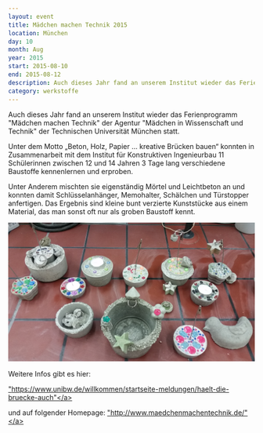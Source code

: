 ```yaml
---
layout: event
title: Mädchen machen Technik 2015
location: München
day: 10
month: Aug
year: 2015
start: 2015-08-10
end: 2015-08-12
description: Auch dieses Jahr fand an unserem Institut wieder das Ferienprogramm "Mädchen machen Technik" der Agentur "Mädchen in Wissenschaft und Technik" der Technischen Universität München statt.
category: werkstoffe
---
```



Auch dieses Jahr fand an unserem Institut wieder das Ferienprogramm "Mädchen machen Technik" der Agentur "Mädchen in Wissenschaft und Technik" der Technischen Universität München statt.

Unter dem Motto „Beton, Holz, Papier … kreative Brücken bauen“ konnten in Zusammenarbeit mit dem Institut für Konstruktiven Ingenieurbau 11 Schülerinnen zwischen 12 und 14 Jahren 3 Tage lang verschiedene Baustoffe kennenlernen und erproben.

Unter Anderem mischten sie eigenständig Mörtel und Leichtbeton an und konnten damit Schlüsselanhänger, Memohalter, Schälchen und Türstopper anfertigen. Das Ergebnis sind kleine bunt verzierte Kunststücke aus einem Material, das man sonst oft nur als groben Baustoff kennt.

<img src="/media/werkstoffe/maedchen-machen-technik.jpg">


Weitere Infos gibt es hier:

<a href="https://www.unibw.de/willkommen/startseite-meldungen/haelt-die-bruecke-auch">"https://www.unibw.de/willkommen/startseite-meldungen/haelt-die-bruecke-auch"</a> 

und auf folgender Homepage: <a href="http://www.maedchenmachentechnik.de/">"http://www.maedchenmachentechnik.de/"</a> 